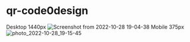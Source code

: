 # qr-code0design
Desktop 1440px
![Screenshot from 2022-10-28 19-04-38](https://user-images.githubusercontent.com/71466882/198713380-74808ea5-0739-4fd2-9a6d-216069535410.png)
Mobile 375px
![photo_2022-10-28_19-15-45](https://user-images.githubusercontent.com/71466882/198714840-aa82f605-481b-4f99-befd-96aeee182e02.jpg)
